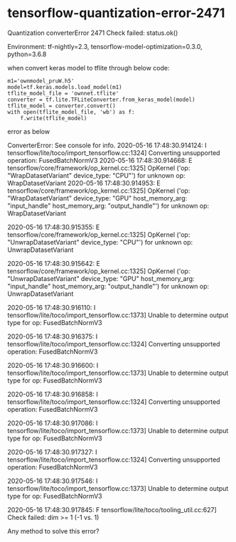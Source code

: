 # tensorflow-quantization-error-2471
Quantization converterError 2471 Check failed: status.ok()

Environment: tf-nightly=2.3, tensorflow-model-optimization=0.3.0, python=3.6.8

when convert keras model to tflite through below code:

    m1='ownmodel_pruW.h5'
    model=tf.keras.models.load_model(m1)
    tflite_model_file = 'ownnet.tflite'
    converter = tf.lite.TFLiteConverter.from_keras_model(model)
    tflite_model = converter.convert()
    with open(tflite_model_file, 'wb') as f:
        f.write(tflite_model)

error as below

ConverterError: See console for info.
2020-05-16 17:48:30.914124: I tensorflow/lite/toco/import_tensorflow.cc:1324] Converting unsupported operation: FusedBatchNormV3
2020-05-16 17:48:30.914668: E tensorflow/core/framework/op_kernel.cc:1325] OpKernel ('op: "WrapDatasetVariant" device_type: "CPU"') for unknown op: WrapDatasetVariant
2020-05-16 17:48:30.914953: E tensorflow/core/framework/op_kernel.cc:1325] OpKernel ('op: "WrapDatasetVariant" device_type: "GPU" host_memory_arg: "input_handle" host_memory_arg: "output_handle"') for unknown op: WrapDatasetVariant

2020-05-16 17:48:30.915355: E tensorflow/core/framework/op_kernel.cc:1325] OpKernel ('op: "UnwrapDatasetVariant" device_type: "CPU"') for unknown op: UnwrapDatasetVariant

2020-05-16 17:48:30.915642: E tensorflow/core/framework/op_kernel.cc:1325] OpKernel ('op: "UnwrapDatasetVariant" device_type: "GPU" host_memory_arg: "input_handle" host_memory_arg: "output_handle"') for unknown op: UnwrapDatasetVariant

2020-05-16 17:48:30.916110: I tensorflow/lite/toco/import_tensorflow.cc:1373] Unable to determine output type for op: FusedBatchNormV3

2020-05-16 17:48:30.916375: I tensorflow/lite/toco/import_tensorflow.cc:1324] Converting unsupported operation: FusedBatchNormV3

2020-05-16 17:48:30.916600: I tensorflow/lite/toco/import_tensorflow.cc:1373] Unable to determine output type for op: FusedBatchNormV3

2020-05-16 17:48:30.916858: I tensorflow/lite/toco/import_tensorflow.cc:1324] Converting unsupported operation: FusedBatchNormV3

2020-05-16 17:48:30.917086: I tensorflow/lite/toco/import_tensorflow.cc:1373] Unable to determine output type for op: FusedBatchNormV3

2020-05-16 17:48:30.917327: I tensorflow/lite/toco/import_tensorflow.cc:1324] Converting unsupported operation: FusedBatchNormV3

2020-05-16 17:48:30.917546: I tensorflow/lite/toco/import_tensorflow.cc:1373] Unable to determine output type for op: FusedBatchNormV3

2020-05-16 17:48:30.917845: F tensorflow/lite/toco/tooling_util.cc:627] Check failed: dim >= 1 (-1 vs. 1)

Any method to solve this error?

